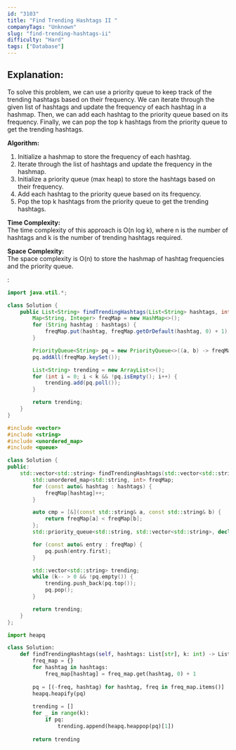 ```yaml
---
id: "3103"
title: "Find Trending Hashtags II "
companyTags: "Unknown"
slug: "find-trending-hashtags-ii"
difficulty: "Hard"
tags: ["Database"]
---
```


## Explanation:

To solve this problem, we can use a priority queue to keep track of the trending hashtags based on their frequency. We can iterate through the given list of hashtags and update the frequency of each hashtag in a hashmap. Then, we can add each hashtag to the priority queue based on its frequency. Finally, we can pop the top k hashtags from the priority queue to get the trending hashtags.

**Algorithm:**
1. Initialize a hashmap to store the frequency of each hashtag.
2. Iterate through the list of hashtags and update the frequency in the hashmap.
3. Initialize a priority queue (max heap) to store the hashtags based on their frequency.
4. Add each hashtag to the priority queue based on its frequency.
5. Pop the top k hashtags from the priority queue to get the trending hashtags.

**Time Complexity:**  
The time complexity of this approach is O(n log k), where n is the number of hashtags and k is the number of trending hashtags required.

**Space Complexity:**  
The space complexity is O(n) to store the hashmap of hashtag frequencies and the priority queue.

:

```java
import java.util.*;

class Solution {
    public List<String> findTrendingHashtags(List<String> hashtags, int k) {
        Map<String, Integer> freqMap = new HashMap<>();
        for (String hashtag : hashtags) {
            freqMap.put(hashtag, freqMap.getOrDefault(hashtag, 0) + 1);
        }

        PriorityQueue<String> pq = new PriorityQueue<>((a, b) -> freqMap.get(b) - freqMap.get(a));
        pq.addAll(freqMap.keySet());

        List<String> trending = new ArrayList<>();
        for (int i = 0; i < k && !pq.isEmpty(); i++) {
            trending.add(pq.poll());
        }

        return trending;
    }
}
```

```cpp
#include <vector>
#include <string>
#include <unordered_map>
#include <queue>

class Solution {
public:
    std::vector<std::string> findTrendingHashtags(std::vector<std::string>& hashtags, int k) {
        std::unordered_map<std::string, int> freqMap;
        for (const auto& hashtag : hashtags) {
            freqMap[hashtag]++;
        }

        auto cmp = [&](const std::string& a, const std::string& b) {
            return freqMap[a] < freqMap[b];
        };
        std::priority_queue<std::string, std::vector<std::string>, decltype(cmp)> pq(cmp);

        for (const auto& entry : freqMap) {
            pq.push(entry.first);
        }

        std::vector<std::string> trending;
        while (k-- > 0 && !pq.empty()) {
            trending.push_back(pq.top());
            pq.pop();
        }

        return trending;
    }
};
```

```python
import heapq

class Solution:
    def findTrendingHashtags(self, hashtags: List[str], k: int) -> List[str]:
        freq_map = {}
        for hashtag in hashtags:
            freq_map[hashtag] = freq_map.get(hashtag, 0) + 1
        
        pq = [(-freq, hashtag) for hashtag, freq in freq_map.items()]
        heapq.heapify(pq)
        
        trending = []
        for _ in range(k):
            if pq:
                trending.append(heapq.heappop(pq)[1])
        
        return trending
```